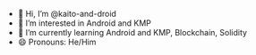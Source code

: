 - 👋 Hi, I’m @kaito-and-droid
- 👀 I’m interested in Android and KMP
- 🌱 I’m currently learning Android and KMP, Blockchain, Solidity
- 😄 Pronouns: He/Him

<!---
kaito-and-droid/kaito-and-droid is a ✨ special ✨ repository because its `README.md` (this file) appears on your GitHub profile.
You can click the Preview link to take a look at your changes.
--->
